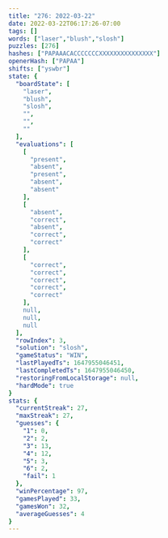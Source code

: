 ```yaml
---
title: "276: 2022-03-22"
date: 2022-03-22T06:17:26-07:00
tags: []
words: ["laser","blush","slosh"]
puzzles: [276]
hashes: ["PAPAAACACCCCCCCXXXXXXXXXXXXXXX"]
openerHash: ["PAPAA"]
shifts: ["yswbr"]
state: {
  "boardState": [
    "laser",
    "blush",
    "slosh",
    "",
    "",
    ""
  ],
  "evaluations": [
    [
      "present",
      "absent",
      "present",
      "absent",
      "absent"
    ],
    [
      "absent",
      "correct",
      "absent",
      "correct",
      "correct"
    ],
    [
      "correct",
      "correct",
      "correct",
      "correct",
      "correct"
    ],
    null,
    null,
    null
  ],
  "rowIndex": 3,
  "solution": "slosh",
  "gameStatus": "WIN",
  "lastPlayedTs": 1647955046451,
  "lastCompletedTs": 1647955046450,
  "restoringFromLocalStorage": null,
  "hardMode": true
}
stats: {
  "currentStreak": 27,
  "maxStreak": 27,
  "guesses": {
    "1": 0,
    "2": 2,
    "3": 13,
    "4": 12,
    "5": 3,
    "6": 2,
    "fail": 1
  },
  "winPercentage": 97,
  "gamesPlayed": 33,
  "gamesWon": 32,
  "averageGuesses": 4
}
---
```


<!-- more -->
